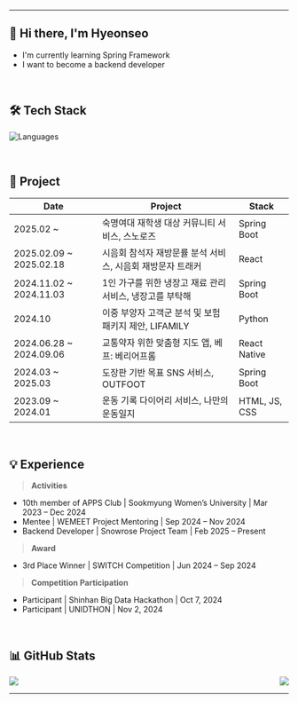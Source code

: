 <!-- CONTACT SECTION -->
---

## 👋 Hi there, I'm Hyeonseo

-  I'm currently learning Spring Framework  
-  I want to become a backend developer
  
</br>

## 🛠️ Tech Stack

![Languages](https://skillicons.dev/icons?i=html,css,js,react,python,java,c,spring,git,docker&theme=dark)

</br>

## 💫 Project
| Date | Project | Stack |
|------|---------|--------|
| 2025.02 ~ | 숙명여대 재학생 대상 커뮤니티 서비스, 스노로즈 | Spring Boot |
| 2025.02.09 ~ 2025.02.18 | 시음회 참석자 재방문률 분석 서비스, 시음회 재방문자 트래커 | React |
| 2024.11.02 ~ 2024.11.03 | 1인 가구를 위한 냉장고 재료 관리 서비스, 냉장고를 부탁해 | Spring Boot |
| 2024.10 | 이중 부양자 고객군 분석 및 보험 패키지 제안, LIFAMILY | Python |
| 2024.06.28 ~ 2024.09.06 | 교통약자 위한 맞춤형 지도 앱, 베프: 베리어프롬 | React Native |
| 2024.03 ~ 2025.03 | 도장판 기반 목표 SNS 서비스, OUTFOOT | Spring Boot |
| 2023.09 ~ 2024.01 | 운동 기록 다이어리 서비스, 나만의 운동일지 | HTML, JS, CSS |

</br>

## 💡 Experience

> **Activities**  
- 10th member of APPS Club | Sookmyung Women’s University | Mar 2023 – Dec 2024  
- Mentee | WEMEET Project Mentoring | Sep 2024 – Nov 2024  
- Backend Developer | Snowrose Project Team | Feb 2025 – Present  

> **Award**  
- 3rd Place Winner | SWITCH Competition | Jun 2024 – Sep 2024  

> **Competition Participation**  
- Participant | Shinhan Big Data Hackathon | Oct 7, 2024  
- Participant | UNIDTHON | Nov 2, 2024

</br>

## 📊 GitHub Stats

<div style="display: flex; justify-content: space-between;">
  <img src="https://github-readme-stats.vercel.app/api?username=gustj3104&show_icons=true&theme=default" />
  <img src="https://github-readme-stats.vercel.app/api/top-langs/?username=gustj3104&layout=compact&theme=default" />
  
</div>

---

